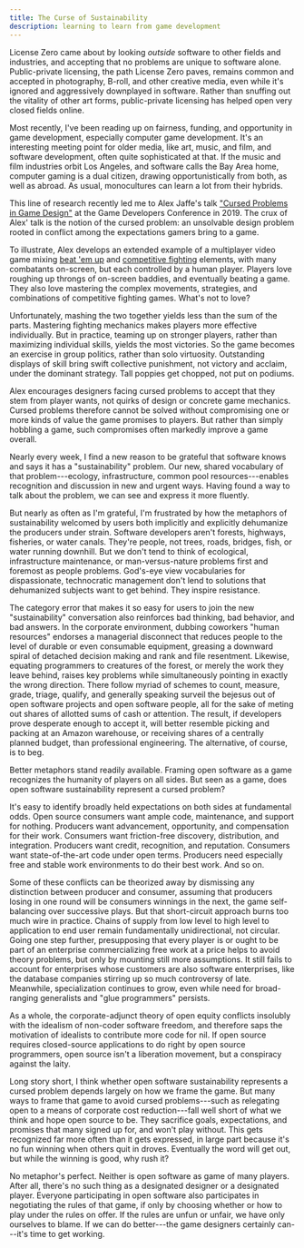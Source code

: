 ```yaml
---
title: The Curse of Sustainability
description: learning to learn from game development
---
```


License Zero came about by looking _outside_ software to other fields and industries, and accepting that no problems are unique to software alone.  Public-private licensing, the path License Zero paves, remains common and accepted in photography, B-roll, and other creative media, even while it's ignored and aggressively downplayed in software.  Rather than snuffing out the vitality of other art forms, public-private licensing has helped open very closed fields online.

Most recently, I've been reading up on fairness, funding, and opportunity in game development, especially computer game development.  It's an interesting meeting point for older media, like art, music, and film, and software development, often quite sophisticated at that.  If the music and film industries orbit Los Angeles, and software calls the Bay Area home, computer gaming is a dual citizen, drawing opportunistically from both, as well as abroad.  As usual, monocultures can learn a lot from their hybrids.

This line of research recently led me to Alex Jaffe's talk ["Cursed Problems in Game Design"](https://www.youtube.com/watch?v=8uE6-vIi1rQ) at the Game Developers Conference in 2019.  The crux of Alex' talk is the notion of the cursed problem: an unsolvable design problem rooted in conflict among the expectations gamers bring to a game.

To illustrate, Alex develops an extended example of a multiplayer video game mixing [beat 'em up]([https://en.wikipedia.org/wiki/Beat_%27em_up](https://en.wikipedia.org/wiki/Beat_'em_up)) and [competitive fighting](https://en.wikipedia.org/wiki/Fighting_game) elements, with many combatants on-screen, but each controlled by a human player.  Players love roughing up throngs of on-screen baddies, and eventually beating a game.  They also love mastering the complex movements, strategies, and combinations of competitive fighting games.  What's not to love?

Unfortunately, mashing the two together yields less than the sum of the parts.  Mastering fighting mechanics makes players more effective individually.  But in practice, teaming up on stronger players, rather than maximizing individual skills, yields the most victories.  So the game becomes an exercise in group politics, rather than solo virtuosity.  Outstanding displays of skill bring swift collective punishment, not victory and acclaim, under the dominant strategy.  Tall poppies get chopped, not put on podiums.

Alex encourages designers facing cursed problems to accept that they stem from player wants, not quirks of design or concrete game mechanics.  Cursed problems therefore cannot be solved without compromising one or more kinds of value the game promises to players.  But rather than simply hobbling a game, such compromises often markedly improve a game overall.

Nearly every week, I find a new reason to be grateful that software knows and says it has a "sustainability" problem.  Our new, shared vocabulary of that problem---ecology, infrastructure, common pool resources---enables recognition and discussion in new and urgent ways.  Having found a way to talk about the problem, we can see and express it more fluently.

But nearly as often as I'm grateful, I'm frustrated by how the metaphors of sustainability welcomed by users both implicitly and explicitly dehumanize the producers under strain.  Software developers aren't forests, highways, fisheries, or water canals.  They're people, not trees, roads, bridges, fish, or water running downhill.  But we don't tend to think of ecological, infrastructure maintenance, or man-versus-nature problems first and foremost as people problems.  God's-eye view vocabularies for dispassionate, technocratic management don't lend to solutions that dehumanized subjects want to get behind.  They inspire resistance.

The category error that makes it so easy for users to join the new "sustainability" conversation also reinforces bad thinking, bad behavior, and bad answers.  In the corporate environment, dubbing coworkers "human resources" endorses a managerial disconnect that reduces people to the level of durable or even consumable equipment, greasing a downward spiral of detached decision making and rank and file resentment.  Likewise, equating programmers to creatures of the forest, or merely the work they leave behind, raises key problems while simultaneously pointing in exactly the wrong direction.  There follow myriad of schemes to count, measure, grade, triage, qualify, and generally speaking surveil the bejesus out of open software projects and open software people, all for the sake of meting out shares of allotted sums of cash or attention.  The result, if developers prove desperate enough to accept it, will better resemble picking and packing at an Amazon warehouse, or receiving shares of a centrally planned budget, than professional engineering.  The alternative, of course, is to beg.

Better metaphors stand readily available.  Framing open software as a game recognizes the humanity of players on all sides.  But seen as a game, does open software sustainability represent a cursed problem?

It's easy to identify broadly held expectations on both sides at fundamental odds.  Open source consumers want ample code, maintenance, and support for nothing.  Producers want advancement, opportunity, and compensation for their work.  Consumers want friction-free discovery, distribution, and integration.  Producers want credit, recognition, and reputation.  Consumers want state-of-the-art code under open terms.  Producers need especially free and stable work environments to do their best work.  And so on.

Some of these conflicts can be theorized away by dismissing any distinction between producer and consumer, assuming that producers losing in one round will be consumers winnings in the next, the game self-balancing over successive plays.  But that short-circuit approach burns too much wire in practice.  Chains of supply from low level to high level to application to end user remain fundamentally unidirectional, not circular.  Going one step further, presupposing that every player is or ought to be part of an enterprise commercializing free work at a price helps to avoid theory problems, but only by mounting still more assumptions.  It still fails to account for enterprises whose customers are also software enterprises, like the database companies stirring up so much controversy of late.  Meanwhile, specialization continues to grow, even while need for broad-ranging generalists and "glue programmers" persists.

As a whole, the corporate-adjunct theory of open equity conflicts insolubly with the idealism of non-coder software freedom, and therefore saps the motivation of idealists to contribute more code for nil.  If open source requires closed-source applications to do right by open source programmers, open source isn't a liberation movement, but a conspiracy against the laity.

Long story short, I think whether open software sustainability represents a cursed problem depends largely on how we frame the game.  But many ways to frame that game to avoid cursed problems---such as relegating open to a means of corporate cost reduction---fall well short of what we think and hope open source to be.  They sacrifice goals, expectations, and promises that many signed up for, and won't play without.  This gets recognized far more often than it gets expressed, in large part because it's no fun winning when others quit in droves.  Eventually the word will get out, but while the winning is good, why rush it?

No metaphor's perfect.  Neither is open software as game of many players.  After all, there's no such thing as a designated designer or a designated player.  Everyone participating in open software also participates in negotiating the rules of that game, if only by choosing whether or how to play under the rules on offer.  If the rules are unfun or unfair, we have only ourselves to blame.  If we can do better---the game designers certainly can---it's time to get working.
